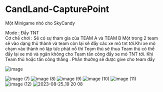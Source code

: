 # CandLand-CapturePoint
Một Minigame nhỏ cho SkyCandy

Mode : Đẩy TNT  
Cơ chế chơi : 
Sẽ có sự tham gia của  TEAM A và TEAM B
Một trong 2 team sẽ vào dạng thủ thành và team còn lại sẽ đẩy các xe mỏ tnt tới.Khi xe mỏ chạm vào thành nó lập tức phát nổ thì Team thủ sẽ thua
Team thủ có thể đẩy lại xe mỏ và ngăn không cho Team tấn công đẩy xe mỏ TNT tới.
Khi Team thủ hoặc tấn công thắng . Phần thưởng sẽ được give cho team đấy

![image](https://github.com/sfclog/CandLand-CapturePoint/assets/58846067/85a14742-9fb8-4094-81af-15cbdf92f29c)

![image (7)](https://github.com/sfclog/CandLand-CapturePoint/assets/58846067/23bbeac9-e36e-47ea-9385-5a8c4e47308e)
![image (8)](https://github.com/sfclog/CandLand-CapturePoint/assets/58846067/5f8557e7-1eda-416f-b2f4-2738a3e4eb3a)
![image (9)](https://github.com/sfclog/CandLand-CapturePoint/assets/58846067/8ef6bcc3-2557-49a5-bd40-b5848b5ea9df)
![image (10)](https://github.com/sfclog/CandLand-CapturePoint/assets/58846067/2d594e94-95ef-4bfc-8740-528fe3951733)
![image (11)](https://github.com/sfclog/CandLand-CapturePoint/assets/58846067/79f67def-f0fd-4f1d-9e19-1194dc2a9cf7)
![image (12)](https://github.com/sfclog/CandLand-CapturePoint/assets/58846067/54745317-f34f-4912-8e85-fbd205deabce)
![2023-08-25_19 20 08](https://github.com/sfclog/CandLand-CapturePoint/assets/58846067/603e7294-8bf1-4366-938c-cf09213690af)
